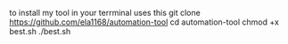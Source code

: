 to install my tool in your terrminal uses this 
git clone https://github.com/ela1168/automation-tool
cd automation-tool
chmod +x best.sh
./best.sh
